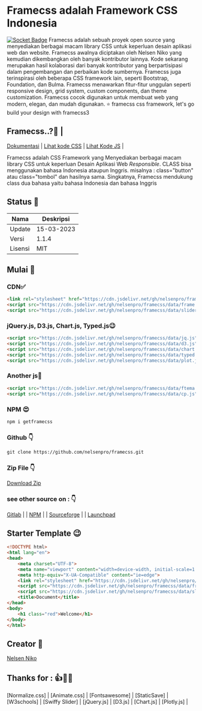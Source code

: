 # Framecss adalah Framework CSS Indonesia 
[![Socket Badge](https://socket.dev/api/badge/npm/package/getframecss)](https://socket.dev/npm/package/getframecss)
Framecss adalah sebuah proyek open source yang menyediakan berbagai macam library CSS untuk keperluan desain aplikasi web dan website. Framecss awalnya diciptakan oleh Nelsen Niko yang kemudian dikembangkan oleh banyak kontributor lainnya. Kode sekarang  merupakan hasil kolaborasi dari banyak kontributor yang berpartisipasi dalam pengembangan dan perbaikan kode sumbernya. Framecss juga terinspirasi oleh beberapa CSS framework lain, seperti Bootstrap, Foundation, dan Bulma. Framecss menawarkan fitur-fitur unggulan seperti responsive design, grid system, custom components, dan theme customization. Framecss cocok digunakan untuk membuat web yang modern, elegan, dan mudah digunakan. 
⭐ framecss css framework, let's go build your design with framecss3
## Framecss..?🤗 |
[Dokumentasi](https://lzazyhmf1gqglz0hvjcgzq.on.drv.tw/docs.html) | [Lihat kode CSS](https://cdn.jsdelivr.net/gh/nelsenpro/framecss/data/frame.min.css) | [Lihat Kode JS](https://cdn.jsdelivr.net/gh/nelsenpro/framecss/data/frame.min.js) |

<p align="">Framecss adalah CSS Framework yang Menyediakan berbagai macam library CSS untuk keperluan Desain Aplikasi Web <i>Responsible</i>. CLASS bisa menggunakan bahasa Indonesia ataupun Inggris. misalnya : class="button" atau class="tombol" dan hasilnya sama. Singkatnya, Framecss mendukung class dua bahasa yaitu bahasa Indonesia dan bahasa Inggris</p>

## Status 🤗
| Nama | Deskripsi |
| --- | --- |
| Update | 15-03-2023 |
| Versi | 1.1.4 |
| Lisensi | MIT |

## Mulai 🤔
### CDN✅
```html
<link rel="stylesheet" href="https://cdn.jsdelivr.net/gh/nelsenpro/framecss/data/frame.css">
<script src="https://cdn.jsdelivr.net/gh/nelsenpro/framecss/data/frame.js" defer="true"></script>
<script src="https://cdn.jsdelivr.net/gh/nelsenpro/framecss/data/slider.js" defer="true"></script>
```
### jQuery.js, D3.js, Chart.js, Typed.js😉
```html
<script src="https://cdn.jsdelivr.net/gh/nelsenpro/framecss/data/jq.js" type="text/javascript" charset="utf-8"></script>
<script src="https://cdn.jsdelivr.net/gh/nelsenpro/framecss/data/d3.js" type="text/javascript" charset="utf-8"></script>
<script src="https://cdn.jsdelivr.net/gh/nelsenpro/framecss/data/chart.js" type="text/javascript" charset="utf-8"></script>
<script src="https://cdn.jsdelivr.net/gh/nelsenpro/framecss/data/typed.js" type="text/javascript" charset="utf-8"></script>
<script src="https://cdn.jsdelivr.net/gh/nelsenpro/framecss/data/plot.js" type="text/javascript" charset="utf-8"></script>
```
### Another js🤗
```html
<script src="https://cdn.jsdelivr.net/gh/nelsenpro/framecss/data/ftema.js" type="text/javascript" charset="utf-8"></script>
<script src="https://cdn.jsdelivr.net/gh/nelsenpro/framecss/data/cp.js" type="text/javascript" charset="utf-8"></script>
```
### NPM 😍
```txt
npm i getframecss
```
### Github 👇
```txt
git clone https://github.com/nelsenpro/framecss.git
```
### Zip File 👇
[Download Zip](https://github.com/nelsenpro/framecss/archive/refs/heads/main.zip)


### see other source on : 👇
[Gitlab](https://gitlab.com/nelsenpro/frame) | | [NPM](https://www.npmjs.com/package/getframecss) | | 
[Sourceforge](https://sourceforge.net/u/bnelsofc/framecss) | |
[Launchpad](https://code.launchpad.net/~nelsenpro/framecss/+git/frame)

## Starter Template 😉
```html
<!DOCTYPE html>
<html lang="en">
<head>
    <meta charset="UTF-8">
    <meta name="viewport" content="width=device-width, initial-scale=1.0">
    <meta http-equiv="X-UA-Compatible" content="ie=edge">
    <link rel="stylesheet" href="https://cdn.jsdelivr.net/gh/nelsenpro/framecss/data/frame.min.css">
    <script src="https://cdn.jsdelivr.net/gh/nelsenpro/framecss/data/frame.min.js" defer="true"></script>
    <script src="https://cdn.jsdelivr.net/gh/nelsenpro/framecss/data/slider.js" defer="true"></script>
    <title>Document</title>
</head>
<body>
    <h1 class="red">Welcome</h1>
</body>
</html>
```
## Creator 🥰

[Nelsen Niko](https://wa.me/6285328736706)

## Thanks for : 👍🙏🤝

[Normalize.css] | [Animate.css] | [Fontsawesome] | [StaticSave] | [W3schools] | [Swiffy Slider] | [jQuery.js] | [D3.js] | [Chart.js] | [Plotly.js] |
